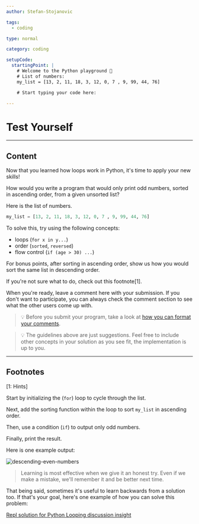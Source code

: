 ```yaml
---
author: Stefan-Stojanovic

tags:
  - coding

type: normal

category: coding

setupCode:
  startingPoint: |
    # Welcome to the Python playground 👋
    # List of numbers:
    my_list = [13, 2, 11, 18, 3, 12, 0, 7 , 9, 99, 44, 76]

    # Start typing your code here:

---
```


# Test Yourself

---

## Content

Now that you learned how loops work in Python, it's time to apply your new skills!

How would you write a program that would only print odd numbers, sorted in ascending order, from a given unsorted list?

Here is the list of numbers.
```py
my_list = [13, 2, 11, 18, 3, 12, 0, 7 , 9, 99, 44, 76]
```

To solve this, try using the following concepts:
- loops (`for x in y...`)
- order (`sorted`, `reversed`)
- flow control (`if (age > 30) ...`)

For bonus points, after sorting in ascending order, show us how you would sort the same list in descending order.

If you're not sure what to do, check out this footnote[1].

When you're ready, leave a comment here with your submission. If you don't want to participate, you can always check the comment section to see what the other users come up with.

> 💡 Before you submit your program, take a look at [how you can format your comments](https://www.enki.com/glossary/general/markdown-formatting).

> 💡 The guidelines above are just suggestions. Feel free to include other concepts in your solution as you see fit, the implementation is up to you.

---

## Footnotes

[1: Hints]

Start by initializing the (`for`) loop to cycle through the list.

Next, add the sorting function within the loop to sort `my_list` in ascending order.

Then, use a condition (`if`) to output only odd numbers.

Finally, print the result.

Here is one example output:

![descending-even-numbers](https://img.enkipro.com/6f94c0c08a02c3ef9f0179adb4c53ca3.png)

> Learning is most effective when we give it an honest try. Even if we make a mistake, we'll remember it and be better next time.

That being said, sometimes it's useful to learn backwards from a solution too. If that's your goal, here's one example of how you can solve this problem:

[Repl solution for Python Looping discussion insight](https://repl.it/@enkicontent/Python-Looping-Discussion-Insight-Solution#main.py)
